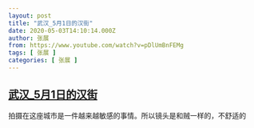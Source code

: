 ```yaml
---
layout: post
title: "武汉_5月1日的汉街"
date: 2020-05-03T14:10:14.000Z
author: 张展
from: https://www.youtube.com/watch?v=pDlUmBnFEMg
tags: [ 张展 ]
categories: [ 张展 ]
---
```

<!--1588515014000-->
[武汉_5月1日的汉街](https://www.youtube.com/watch?v=pDlUmBnFEMg)
------

<div>
拍摄在这座城市是一件越来越敏感的事情。所以镜头是和贼一样的，不舒适的
</div>
